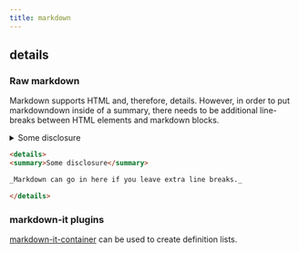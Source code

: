 ```yaml
---
title: markdown
---
```


## details

### Raw markdown

Markdown supports HTML and, therefore, details.
However, in order to put markdowndown inside of a summary, there needs to be additional line-breaks between HTML elements and markdown blocks.

<details>
<summary>Some disclosure</summary>

_Markdown can go in here if you leave extra line breaks._

</details>

```md
<details>
<summary>Some disclosure</summary>

_Markdown can go in here if you leave extra line breaks._

</details>
```

### markdown-it plugins

[markdown-it-container](https://github.com/markdown-it/markdown-it-container) can be used to create definition lists.
